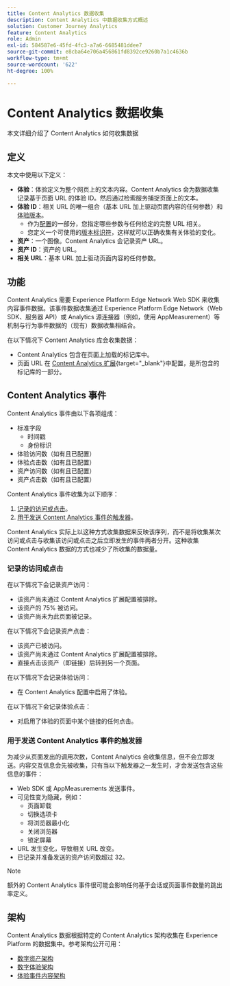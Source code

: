 ```yaml
---
title: Content Analytics 数据收集
description: Content Analytics 中数据收集方式概述
solution: Customer Journey Analytics
feature: Content Analytics
role: Admin
exl-id: 584587e6-45fd-4fc3-a7a6-6685481ddee7
source-git-commit: e8cba64e706a456861fd8392ce9260b7a1c4636b
workflow-type: tm+mt
source-wordcount: '622'
ht-degree: 100%

---
```


# Content Analytics 数据收集

本文详细介绍了 Content Analytics 如何收集数据

## 定义

本文中使用以下定义：

* **体验**：体验定义为整个网页上的文本内容。Content Analytics 会为数据收集记录基于页面 URL 的体验 ID。然后通过检索服务捕捉页面上的文本。
* **体验 ID**：相关 URL 的唯一组合（基本 URL 加上驱动页面内容的任何参数）和[体验版本](manual.md#versioning)。
   * 作为[配置](configuration.md)的一部分，您指定哪些参数与任何给定的完整 URL 相关。
   * 您定义一个可使用的[版本标识符](manual.md#versioning)，这样就可以正确收集有关体验的变化。
* **资产**：一个图像。Content Analytics 会记录资产 URL。
* **资产 ID**：资产的 URL。
* **相关 URL**：基本 URL 加上驱动页面内容的任何参数。


## 功能

Content Analytics 需要 Experience Platform Edge Network Web SDK 来收集内容事件数据。该事件数据收集通过 Experience Platform Edge Network（Web SDK、服务器 API）或 Analytics 源连接器（例如，使用 AppMeasurement）等机制与行为事件数据的（现有）数据收集相结合。

在以下情况下 Content Analytics 库会收集数据：

* Content Analytics 包含在页面上加载的标记库中。
* 页面 URL 在 [Content Analytics 扩展](https://experienceleague.adobe.com/zh-hans/docs/experience-platform/tags/extensions/client/content-analytics/overview){target="_blank"}中配置，是所包含的标记库的一部分。


## Content Analytics 事件

Content Analytics 事件由以下各项组成：

* 标准字段
   * 时间戳
   * 身份标识
* 体验访问数（如有且已配置）
* 体验点击数（如有且已配置）
* 资产访问数（如有且已配置）
* 资产点击数（如有且已配置）

Content Analytics 事件收集为以下顺序：

1. [记录的访问或点击](#recorded-view-or-click)。
1. [用于发送 Content Analytics 事件的触发器](#trigger-to-send-a-content-analytics-event)。

Content Analytics 实际上以这种方式收集数据来反映该序列，而不是将收集某次访问或点击与收集该访问或点击之后立即发生的事件两者分开。这种收集 Content Analytics 数据的方式也减少了所收集的数据量。

### 记录的访问或点击

在以下情况下会记录资产访问：

* 该资产尚未通过 Content Analytics 扩展配置被排除。
* 该资产的 75% 被访问。
* 该资产尚未为此页面被记录。

在以下情况下会记录资产点击：

* 该资产已被访问。
* 该资产尚未通过 Content Analytics 扩展配置被排除。
* 直接点击该资产（即链接）后转到另一个页面。

在以下情况下会记录体验访问：

* 在 Content Analytics 配置中启用了体验。

在以下情况下会记录体验点击：

* 对启用了体验的页面中某个链接的任何点击。


### 用于发送 Content Analytics 事件的触发器

为减少从页面发出的调用次数，Content Analytics 会收集信息，但不会立即发送。内容交互信息会先被收集，只有当以下触发器之一发生时，才会发送包含这些信息的事件：

* Web SDK 或 AppMeasurements 发送事件。
* 可见性变为隐藏，例如：
   * 页面卸载
   * 切换选项卡
   * 将浏览器最小化
   * 关闭浏览器
   * 锁定屏幕
* URL 发生变化，导致相关 URL 改变。
* 已记录并准备发送的资产访问数超过 32。

>[!NOTE]
>
>额外的 Content Analytics 事件很可能会影响任何基于会话或页面事件数量的跳出率定义。
>


## 架构

Content Analytics 数据根据特定的 Content Analytics 架构收集在 Experience Platform 的数据集中。参考架构公开可用：

* [数字资产架构](https://github.com/adobe/xdm/blob/master/components/classes/digital-asset.schema.json)
* [数字体验架构](https://github.com/adobe/xdm/blob/master/components/classes/digital-experience.schema.json)
* [体验事件内容架构](https://github.com/adobe/xdm/blob/master/components/fieldgroups/experience-event/experienceevent-content.schema.json)
